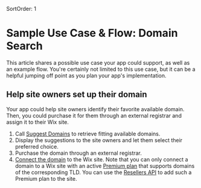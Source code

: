 SortOrder: 1
# Sample Use Case & Flow: Domain Search


This article shares a possible use case your app could support, as well as an example flow. 
You're certainly not limited to this use case, but it can be a helpful jumping off point 
as you plan your app's implementation.


## Help site owners set up their domain


Your app could help site owners identify their favorite available domain. 
Then, you could purchase it for them through an external registrar and 
assign it to their Wix site.


1. Call [Suggest Domains](https://dev.wix.com/api/rest/account-level-apis/domain-search/suggest-domains) 
    to retrieve fitting available domains.
1. Display the suggestions to the site owners and let them select their preferred choice.
1. Purchase the domain through an external registrar.
1. [Connect the domain](https://dev.wix.com/api/rest/account-level-apis/domain-connections/connect-domain)
    to the Wix site. Note that you can only connect a domain to a Wix site with an active 
    [Premium plan](https://support.wix.com/en/article/upgrading-your-site-to-premium-3066683) 
    that supports domains of the corresponding TLD. You can use the 
    [Resellers API](https://dev.wix.com/api/rest/account-level-apis/resellers/packages/create-package-v2) 
    to add such a Premium plan to the site.

